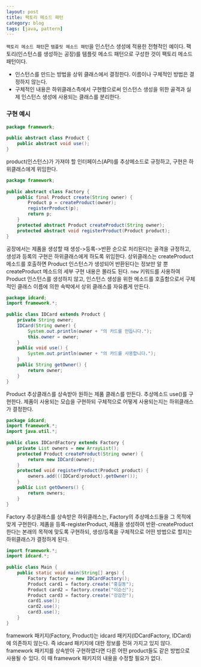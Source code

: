 ```yaml
---
layout: post
title: 팩토리 메소드 패턴
category: blog
tags: [java, pattern]
---
```


`팩토리 메소드 패턴`은 `템플릿 메소드 패턴`을 인스턴스 생성에 적용한 전형적인 예이다. 팩토리(인스턴스를 생성하는 공장)를 템플릿 메소드 패턴으로 구성한 것이 팩토리 메소드 패턴이다.

- 인스턴스를 만드는 방법을 상위 클래스에서 결정한다. 이름이나 구체적인 방법은 결정하지 않는다.
- 구체적인 내용은 하위클래스측에서 구현함으로써 인스턴스 생성을 위한 골격과 실제 인스턴스 생성에 사용되는 클래스를 분리한다.

<!-- more -->

### 구현 예시
```java
package framework;
  
public abstract class Product {
    public abstract void use();
}
```
product(인스턴스)가 가져야 할 인터페이스(API)를 추상메소드로 규정하고, 구현은 하위클래스에게 위임한다.

```java
package framework;
  
public abstract class Factory {
    public final Product create(String owner) {
        Product p = createProduct(owner);
        registerProduct(p);
        return p;
    }
    protected abstract Product createProduct(String owner);
    protected abstract void registerProduct(Product product);
}
```
공장에서는 제품을 생성할 때 생성->등록->반환 순으로 처리된다는 골격을 규정하고, 생성과 등록의 구현은 하위클래스에게 하도록 위임한다. 상위클래스는 createProduct 메소드를 호출하면 Product 인스턴스가 생성되어 반환된다는 정보만 알 뿐 createProduct 메소드의 세부 구현 내용은 몰라도 된다. `new` 키워드를 사용하여 Product 인스턴스를 생성하지 않고, 인스턴스 생성을 위한 메소드를 호출함으로서 구체적인 클래스 이름에 의한 속박에서 상위 클래스를 자유롭게 만든다.

```java
package idcard;
import framework.*;
  
public class IDCard extends Product {
    private String owner;
    IDCard(String owner) {
        System.out.println(owner + "의 카드를 만듭니다.");
        this.owner = owner;
    }
    public void use() {
        System.out.println(owner + "의 카드를 사용합니다.");
    }
    public String getOwner() {
        return owner;
    }
}
```
Product 추상클래스를 상속받아 원하는 제품 클래스를 만든다. 추상메소드 use()를 구현한다. 제품이 사용되는 모습을 구현하되 구체적으로 어떻게 사용되는지는 하위클래스가 결정한다.

```java
package idcard;
import framework.*;
import java.util.*;
  
public class IDCardFactory extends Factory {
    private List owners = new ArrayList();
    protected Product createProduct(String owner) {
        return new IDCard(owner);
    }
    protected void registerProduct(Product product) {
        owners.add(((IDCard)product).getOwner());
    }
    public List getOwners() {
        return owners;
    }
}
```
Factory 추상클래스를 상속받은 하위클래스는, Factory의 추상메소드들을 그 목적에 맞게 구현한다. 제품을 등록-registerProduct, 제품을 생성하여 반환-createProduct한다는 본래의 목적에 맞도록 구현하되, 생성/등록을 구체적으로 어떤 방법으로 할지는 하위클래스가 결정하게 된다.


```java
import framework.*;
import idcard.*;
  
public class Main {
    public static void main(String[] args) {
        Factory factory = new IDCardFactory();
        Product card1 = factory.create("홍길동");
        Product card2 = factory.create("이순신");
        Product card3 = factory.create("강감찬");
        card1.use();
        card2.use();
        card3.use();
    }
}
```
framework 패키지(Factory, Product)는 idcard 패키지(IDCardFactory, IDCard)에 의존하지 않는다. 즉 idcard 패키지에 대한 정보를 전혀 가지고 있지 않다. framework 패키지를 상속받아 구현하였다면 다른 어떤 product들도 같은 방법으로 사용될 수 있다. 이 때 framework 패키지의 내용을 수정할 필요가 없다.
